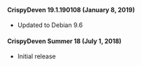 #### CrispyDeven 19.1.190108 (January 8, 2019)
- Updated to Debian 9.6

#### CrispyDeven Summer 18 (July 1, 2018)
- Initial release